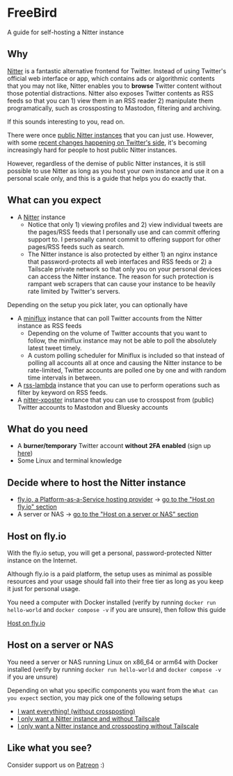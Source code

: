 # FreeBird
A guide for self-hosting a Nitter instance

## Why
[Nitter](https://github.com/zedeus/nitter) is a fantastic alternative frontend for Twitter. Instead of using Twitter's official web interface or app, which contains ads or algorithmic contents that you may not like, Nitter enables you to **browse** Twitter content without those potential distractions. Nitter also exposes Twitter contents as RSS feeds so that you can 1) view them in an RSS reader 2) manipulate them programatically, such as crossposting to Mastodon, filtering and archiving.

If this sounds interesting to you, read on.

There were once [public Nitter instances](https://github.com/zedeus/nitter/wiki/Instances) that you can just use. However, with some [recent changes happening on Twitter's side](https://github.com/zedeus/nitter/issues/983), it's becoming increasingly hard for people to host public Nitter instances.

However, regardless of the demise of public Nitter instances, it is still possible to use Nitter as long as you host your own instance and use it on a personal scale only, and this is a guide that helps you do exactly that.

## What can you expect
* A [Nitter](https://github.com/zedeus/nitter) instance
    * Notice that only 1) viewing profiles and 2) view individual tweets are the pages/RSS feeds that I personally use and can commit offering support to. I personally cannot commit to offering support for other pages/RSS feeds such as search.
    * The Nitter instance is also protected by either 1) an nginx instance that password-protects all web interfaces and RSS feeds or 2) a Tailscale private network so that only you on your personal devices can access the Nitter instance. The reason for such protection is rampant web scrapers that can cause your instance to be heavily rate limited by Twitter's servers.

Depending on the setup you pick later, you can optionally have
* A [miniflux](https://github.com/miniflux/v2) instance that can poll Twitter accounts from the Nitter instance as RSS feeds
    * Depending on the volume of Twitter accounts that you want to follow, the miniflux instance may not be able to poll the absolutely latest tweet timely.
    * A custom polling scheduler for Miniflux is included so that instead of polling all accounts all at once and causing the Nitter instance to be rate-limited, Twitter accounts are polled one by one and with random time intervals in between.
* A [rss-lambda](https://github.com/k-t-corp/rss-lambda) instance that you can use to perform operations such as filter by keyword on RSS feeds.
* A [nitter-xposter](https://github.com/k-t-corp/nitter-xposter) instance that you can use to crosspost from (public) Twitter accounts to Mastodon and Bluesky accounts

## What do you need
* A **burner/temporary** Twitter account **without 2FA enabled** (sign up [here](https://twitter.com/i/flow/signup))
* Some Linux and terminal knowledge

## Decide where to host the Nitter instance
* [fly.io, a Platform-as-a-Service hosting provider](https://fly.io/) -> [go to the "Host on fly.io" section](#host-on-flyio)
* A server or NAS -> [go to the "Host on a server or NAS" section](#host-on-a-server-or-nas)

## Host on fly.io
With the fly.io setup, you will get a personal, password-protected Nitter instance on the Internet.

Although fly.io is a paid platform, the setup uses as minimal as possible resources and your usage should fall into their free tier as long as you keep it just for personal usage.

You need a computer with Docker installed (verify by running `docker run hello-world` and `docker compose -v` if you are unsure), then follow this guide

[Host on fly.io](./docs/host-on-fly-io.md)

## Host on a server or NAS
You need a server or NAS running Linux on x86_64 or arm64 with Docker installed (verify by running `docker run hello-world` and `docker compose -v` if you are unsure)

Depending on what you specific components you want from the `What can you expect` section, you may pick one of the following setups

* [I want everything! (without crossposting)](./docs/i-want-everything-without-crossposting.md)
* [I only want a Nitter instance and without Tailscale](./docs/i-only-want-a-nitter-instance-and-without-tailscale.md)
* [I only want a Nitter instance and crossposting without Tailscale](./docs/i-only-want-a-nitter-instance-and-crossposting-without-tailscale.md)

## Like what you see?
Consider support us on [Patreon](https://www.patreon.com/sekaisoft) :)
